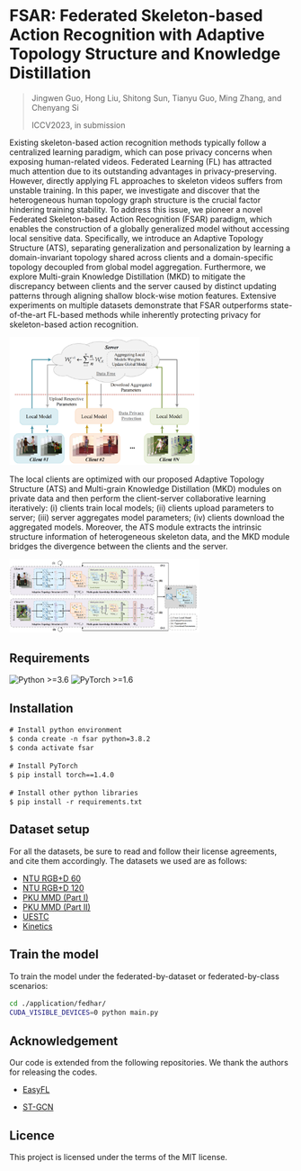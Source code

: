 # FSAR: Federated Skeleton-based Action Recognition with Adaptive Topology Structure and Knowledge Distillation

> Jingwen Guo, Hong Liu, Shitong Sun, Tianyu Guo, Ming Zhang, and Chenyang Si
>
> ICCV2023, in submission

Existing skeleton-based action recognition methods typically follow a centralized learning paradigm, which can pose privacy concerns when exposing human-related videos. Federated Learning (FL) has attracted much attention due to its outstanding advantages in privacy-preserving. However, directly applying FL approaches to skeleton videos suffers from unstable training. In this paper, we investigate and discover that the heterogeneous human topology graph structure is the crucial factor hindering training stability. To address this issue, we pioneer a novel Federated Skeleton-based Action Recognition (FSAR) paradigm, which enables the construction of a globally generalized model without accessing local sensitive data. Specifically, we introduce an Adaptive Topology Structure (ATS), separating generalization and personalization by learning a domain-invariant topology shared across clients and a domain-specific topology decoupled from global model aggregation. Furthermore, we explore Multi-grain Knowledge Distillation (MKD) to mitigate the discrepancy between clients and the server caused by distinct updating patterns through aligning shallow block-wise motion features. Extensive experiments on multiple datasets demonstrate that FSAR outperforms state-of-the-art FL-based methods while inherently protecting privacy for skeleton-based action recognition.



<img src=".\figure\motivation.png" alt="motivation" style="zoom: 33%;" />

The local clients are optimized with our proposed Adaptive Topology Structure (ATS) and Multi-grain Knowledge Distillation (MKD) modules on private data and then perform the client-server collaborative learning iteratively: (i) clients train local models; (ii) clients upload parameters to server; (iii) server aggregates model parameters; (iv) clients download the aggregated models. Moreover, the ATS module extracts the intrinsic structure information of heterogeneous skeleton data, and the MKD module bridges the divergence between the clients and the server.

<img src=".\figure\architecture.png" alt="architecture" style="zoom: 33%;" />

## Requirements

  ![Python >=3.6](https://img.shields.io/badge/Python->=3.6-yellow.svg)    ![PyTorch >=1.6](https://img.shields.io/badge/PyTorch->=1.4-blue.svg)

## Installation

```shell
# Install python environment
$ conda create -n fsar python=3.8.2
$ conda activate fsar

# Install PyTorch
$ pip install torch==1.4.0

# Install other python libraries
$ pip install -r requirements.txt
```

## Dataset setup

For all the datasets, be sure to read and follow their license agreements, and cite them accordingly. The datasets we used are as follows:

- [NTU RGB+D 60](https://arxiv.org/pdf/1604.02808.pdf)
- [NTU RGB+D 120](https://arxiv.org/pdf/1905.04757.pdf)
- [PKU MMD (Part I)](https://arxiv.org/pdf/1703.07475.pdf)
- [PKU MMD (Part II)](https://arxiv.org/pdf/1703.07475.pdf)
- [UESTC](https://arxiv.org/pdf/1904.10681.pdf)
- [Kinetics](https://arxiv.org/pdf/1705.06950.pdf)

## Train the model

To train the model under the federated-by-dataset or federated-by-class scenarios:

```bash
cd ./application/fedhar/
CUDA_VISIBLE_DEVICES=0 python main.py
```

## Acknowledgement

Our code is extended from the following repositories. We thank the authors for releasing the codes.

- [EasyFL](https://github.com/EasyFL-AI/EasyFL)

- [ST-GCN](https://github.com/yysijie/st-gcn)

## Licence

This project is licensed under the terms of the MIT license.
